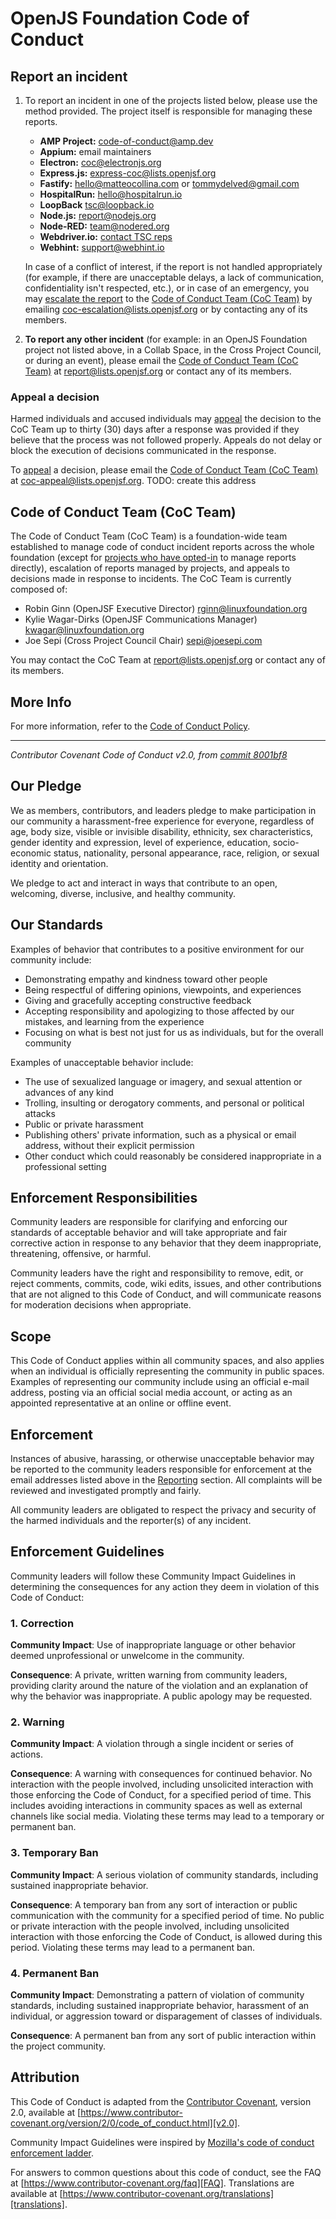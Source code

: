 # OpenJS Foundation Code of Conduct

## Report an incident

1.  To report an incident in one of the projects listed below, please use the method provided. The project itself is responsible for managing these reports.
    * **AMP Project:** <code-of-conduct@amp.dev>
    * **Appium:** email maintainers
    * **Electron:** <coc@electronjs.org>
    * **Express.js:** <express-coc@lists.openjsf.org>
    * **Fastify:** <hello@matteocollina.com> or <tommydelved@gmail.com>
    * **HospitalRun:** <hello@hospitalrun.io>
    * **LoopBack** <tsc@loopback.io>
    * **Node.js:** <report@nodejs.org>
    * **Node-RED:** <team@nodered.org>
    * **Webdriver.io:** [contact TSC reps](https://github.com/webdriverio/webdriverio/blob/HEAD/AUTHORS.md)
    * **Webhint:** <support@webhint.io>
    
    In case of a conflict of interest, if the report is not handled appropriately (for example, if there are unacceptable delays, a lack of communication, confidentiality isn't respected, etc.), or in case of an emergency, you may [escalate the report][escalation] to the [Code of Conduct Team (CoC Team)][CoC Team] by emailing <coc-escalation@lists.openjsf.org> or by contacting any of its members.
2.  **To report any other incident** (for example: in an OpenJS Foundation project not listed above, in a Collab Space, in the Cross Project Council, or during an event), please email the [Code of Conduct Team (CoC Team)][CoC Team] at <report@lists.openjsf.org> or contact any of its members.

### Appeal a decision

Harmed individuals and accused individuals may [appeal](#appeals) the decision to the CoC Team up to thirty (30) days after a response was provided if they believe that the process was not followed properly. Appeals do not delay or block the execution of decisions communicated in the response.

To [appeal][] a decision, please email the [Code of Conduct Team (CoC Team)][CoC Team] at <coc-appeal@lists.openjsf.org>. TODO: create this address

## Code of Conduct Team (CoC Team)

The Code of Conduct Team (CoC Team) is a foundation-wide team established to manage code of conduct incident reports across the whole foundation (except for [projects who have opted-in][opted-in] to manage reports directly), escalation of reports managed by projects, and appeals to decisions made in response to incidents. The CoC Team is currently composed of:

- Robin Ginn (OpenJSF Executive Director) <rginn@linuxfoundation.org>
- Kylie Wagar-Dirks (OpenJSF Communications Manager) <kwagar@linuxfoundation.org>
- Joe Sepi (Cross Project Council Chair) <sepi@joesepi.com> 

You may contact the CoC Team at <report@lists.openjsf.org> or contact any of its members.

## More Info

For more information, refer to the [Code of Conduct Policy](https://github.com/openjs-foundation/cross-project-council/blob/HEAD/conduct/COC_POLICY.md).

---

_Contributor Covenant Code of Conduct v2.0, from [commit 8001bf8](https://github.com/EthicalSource/contributor_covenant/blob/8001bf8c6e7cd2606657e2816710770d8a79b7dc/content/version/2/0/code_of_conduct.md)_

## Our Pledge

We as members, contributors, and leaders pledge to make participation in our
community a harassment-free experience for everyone, regardless of age, body
size, visible or invisible disability, ethnicity, sex characteristics, gender
identity and expression, level of experience, education, socio-economic status,
nationality, personal appearance, race, religion, or sexual
identity and orientation.

We pledge to act and interact in ways that contribute to an open, welcoming,
diverse, inclusive, and healthy community.

## Our Standards

Examples of behavior that contributes to a positive environment for our
community include:

* Demonstrating empathy and kindness toward other people
* Being respectful of differing opinions, viewpoints, and experiences
* Giving and gracefully accepting constructive feedback
* Accepting responsibility and apologizing to those affected by our mistakes,
  and learning from the experience
* Focusing on what is best not just for us as individuals, but for the overall
  community

Examples of unacceptable behavior include:

* The use of sexualized language or imagery, and sexual attention or advances of
  any kind
* Trolling, insulting or derogatory comments, and personal or political attacks
* Public or private harassment
* Publishing others' private information, such as a physical or email address,
  without their explicit permission
* Other conduct which could reasonably be considered inappropriate in a
  professional setting

## Enforcement Responsibilities

Community leaders are responsible for clarifying and enforcing our standards of
acceptable behavior and will take appropriate and fair corrective action in
response to any behavior that they deem inappropriate, threatening, offensive,
or harmful.

Community leaders have the right and responsibility to remove, edit, or reject
comments, commits, code, wiki edits, issues, and other contributions that are
not aligned to this Code of Conduct, and will communicate reasons for moderation
decisions when appropriate.

## Scope

This Code of Conduct applies within all community spaces, and also applies when
an individual is officially representing the community in public spaces.
Examples of representing our community include using an official e-mail address,
posting via an official social media account, or acting as an appointed
representative at an online or offline event.

## Enforcement

Instances of abusive, harassing, or otherwise unacceptable behavior may be
reported to the community leaders responsible for enforcement at
the email addresses listed above in the [Reporting](#report-an-incident) section.
All complaints will be reviewed and investigated promptly and fairly.

All community leaders are obligated to respect the privacy and security of the
harmed individuals and the reporter(s) of any incident.

## Enforcement Guidelines

Community leaders will follow these Community Impact Guidelines in determining
the consequences for any action they deem in violation of this Code of Conduct:

### 1. Correction

**Community Impact**: Use of inappropriate language or other behavior deemed
unprofessional or unwelcome in the community.

**Consequence**: A private, written warning from community leaders, providing
clarity around the nature of the violation and an explanation of why the
behavior was inappropriate. A public apology may be requested.

### 2. Warning

**Community Impact**: A violation through a single incident or series of
actions.

**Consequence**: A warning with consequences for continued behavior. No
interaction with the people involved, including unsolicited interaction with
those enforcing the Code of Conduct, for a specified period of time. This
includes avoiding interactions in community spaces as well as external channels
like social media. Violating these terms may lead to a temporary or permanent
ban.

### 3. Temporary Ban

**Community Impact**: A serious violation of community standards, including
sustained inappropriate behavior.

**Consequence**: A temporary ban from any sort of interaction or public
communication with the community for a specified period of time. No public or
private interaction with the people involved, including unsolicited interaction
with those enforcing the Code of Conduct, is allowed during this period.
Violating these terms may lead to a permanent ban.

### 4. Permanent Ban

**Community Impact**: Demonstrating a pattern of violation of community
standards, including sustained inappropriate behavior, harassment of an
individual, or aggression toward or disparagement of classes of individuals.

**Consequence**: A permanent ban from any sort of public interaction within the
project community.

## Attribution

This Code of Conduct is adapted from the [Contributor Covenant][homepage],
version 2.0, available at
[https://www.contributor-covenant.org/version/2/0/code_of_conduct.html][v2.0].

Community Impact Guidelines were inspired by
[Mozilla's code of conduct enforcement ladder][Mozilla CoC].

For answers to common questions about this code of conduct, see the FAQ at
[https://www.contributor-covenant.org/faq][FAQ]. Translations are available at
[https://www.contributor-covenant.org/translations][translations].

[homepage]: https://www.contributor-covenant.org
[v2.0]: https://www.contributor-covenant.org/version/2/0/code_of_conduct.html
[Mozilla CoC]: https://github.com/mozilla/diversity
[FAQ]: https://www.contributor-covenant.org/faq
[translations]: https://www.contributor-covenant.org/translations
[escalation]: https://github.com/openjs-foundation/cross-project-council/blob/main/conduct/COC_POLICY.md#escalation
[appeal]: https://github.com/openjs-foundation/cross-project-council/blob/main/conduct/COC_POLICY.md#appeals
[CoC Team]: https://github.com/openjs-foundation/cross-project-council/blob/main/conduct/COC_POLICY.md#code-of-conduct-team-coc-team
[opted-in]: https://github.com/openjs-foundation/cross-project-council/blob/main/conduct/COC_POLICY.md#delegation-to-projects

